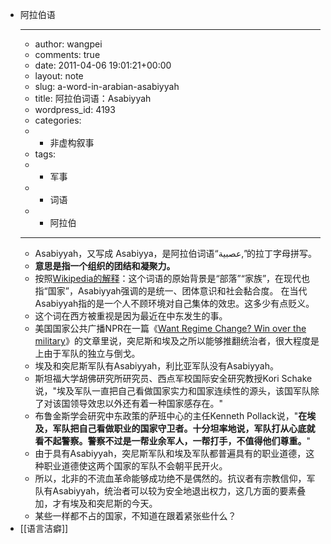 - 阿拉伯语
    - ---
    - author: wangpei
    - comments: true
    - date: 2011-04-06 19:01:21+00:00
    - layout: note
    - slug: a-word-in-arabian-asabiyyah
    - title: 阿拉伯词语：Asabiyyah
    - wordpress_id: 4193
    - categories:
    - - 非虚构叙事
    - tags:
    - - 军事
    - - 词语
    - - 阿拉伯
    - ---
    - Asabiyyah，又写成 Asabiyya，是阿拉伯词语“عصبية,”的拉丁字母拼写。
    - **意思是指一个组织的团结和凝聚力。**
    - 按照[Wikipedia的解释](http://en.wikipedia.org/wiki/Asabiyyah)：这个词语的原始背景是“部落”“家族”，在现代也指“国家”，Asabiyyah强调的是统一、团体意识和社会黏合度。 在当代Asabiyyah指的是一个人不顾环境对自己集体的效忠。这多少有点贬义。
    - 这个词在西方被重视是因为最近在中东发生的事。
    - 美国国家公共广播NPR在一篇《[Want Regime Change? Win over the military](http://www.npr.org/2011/04/01/135016510/want-regime-change-win-over-the-military?ft=1&f=1009)》的文章里说，突尼斯和埃及之所以能够推翻统治者，很大程度是上由于军队的独立与倒戈。
    - 埃及和突尼斯军队有Asabiyyah，利比亚军队没有Asabiyyah。
    - 斯坦福大学胡佛研究所研究员、西点军校国际安全研究教授Kori Schake说，"埃及军队一直把自己看做国家实力和国家连续性的源头，该国军队除了对该国领导效忠以外还有着一种国家感存在。"
    - 布鲁金斯学会研究中东政策的萨班中心的主任Kenneth Pollack说，"**在埃及，军队把自己看做职业的国家守卫者。十分坦率地说，军队打从心底就看不起警察。警察不过是一帮业余军人，一帮打手，不值得他们尊重。**"
    - 由于具有Asabiyyah，突尼斯军队和埃及军队都普遍具有的职业道德，这种职业道德使这两个国家的军队不会朝平民开火。
    - 所以，北非的不流血革命能够成功绝不是偶然的。抗议者有宗教信仰，军队有Asabiyyah，统治者可以较为安全地退出权力，这几方面的要素叠加，才有埃及和突尼斯的今天。
    - 某些一样都不占的国家，不知道在跟着紧张些什么？
- [[语言洁癖]]

